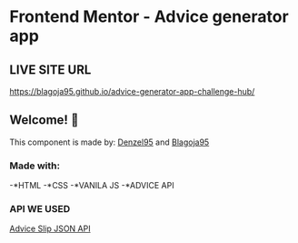 # Frontend Mentor - Advice generator app

## LIVE SITE URL
https://blagoja95.github.io/advice-generator-app-challenge-hub/

## Welcome! 👋

This component is made by: [Denzel95](https://github.com/Denzel95) and [Blagoja95](https://github.com/Blagoja95)

### Made with:

-*HTML
-*CSS
-*VANILA JS
-*ADVICE API

### API WE USED
[Advice Slip JSON API](https://api.adviceslip.com/)

